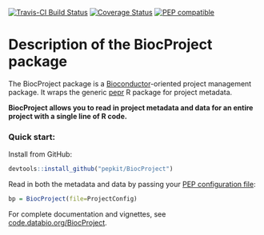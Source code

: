 [![Travis-CI Build Status](https://travis-ci.org/pepkit/BiocProject.svg?branch=master)](https://travis-ci.org/pepkit/BiocProject)
[![Coverage Status](https://coveralls.io/repos/github/pepkit/BiocProject/badge.svg?branch=piface)](https://coveralls.io/github/pepkit/BiocProject?branch=piface)
[![PEP compatible](http://pepkit.github.io/img/PEP-compatible-green.svg)](http://pepkit.github.io)

# Description of the BiocProject package

The BiocProject package is a [Bioconductor](https://www.bioconductor.org/)-oriented project management package. It wraps the generic [pepr](http://code.databio.org/pepr/) R package for project metadata.

**BiocProject allows you to read in project metadata and data for an entire project with a single line of R code.**

### Quick start:

Install from GitHub:

```r
devtools::install_github("pepkit/BiocProject")
```

Read in both the metadata and data by passing your [PEP configuration file](http://pep.databio.org):
```r
bp = BiocProject(file=ProjectConfig)
```

For complete documentation and vignettes, see [code.databio.org/BiocProject](http://code.databio.org/BiocProject/).
